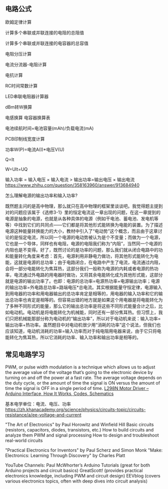 ## 电路公式

欧姆定律计算

计算多个串联或并联连接的电阻的总阻值

计算多个串联或并联连接的电容器的总容值

电阻分压计算

电流分流器-电阻计算

电抗计算

RC时间常数计算

LED串联电阻器计算器

dBm转W换算

电感换算
电容器换算表

电池续航时间=电池容量(mAh)/负载电流(mA)

PCB印制线宽度计算

功率W(P)=电流A(I)*电压V(U)

Q=It

W=UIt=UQ

输入功率 = 输入电压 × 输入电流 > 输出功率=输出电压 × 输出电流
https://www.zhihu.com/question/358163960/answer/913684940


怎么理解电源的输出功率和输入功率?

既然题主问的是高中物理，那么就只在高中物理的框架里谈谈吧。我觉得题主提到对的问题应该属于《选修3-1》里的恒定电流这一章出现的问题，在这一章提到的电源是抽象的电源，也就是从各种具体的电源（例如干电池、蓄电池、发电机等等）中找到它们的共同点——它们都是将其他形式能转换为电能的装置。为了描述电源这种能量转换能力的大小，教材中引入了“电动势”这个概念，而且由于这章讨论的是恒定电流，所以同一个电源的电动势被认为是个不变量；而做为一个电源，它也是一个导体，同样也有电阻，电源的电阻我们称为“内阻”，当然同一个电源的内阻也是不变得。好了，既然讨论的是功率的问题，那么我们就从闭合电路中的功和能量转化角度来考虑：首先，电源利用非静电力做功，将其他形式能转化为电能，这就是电源的总功率；由于电路闭合，在电路中产生了电流，电流通过内阻，会将一部分电能转化为焦耳热，这部分我们一般称为电源的内耗或者电源的热功率，电流通过外电路的用电器时做功，又将其余电能转化成为其他形式能，这部分就是电源的输出功率了。也即：电源的总功率=电源热功率+电源输出功率；电源的输出功率=外电路总功率=路端电压*总电流。其实根据能量守恒定律，电源输入到用电器的功率和用电器输出的总功率肯定是相等的，用电器的输入功率和它的输出总功率也肯定是相等的。但容易出错的地方就是如果这个用电器是将电能转化为了多种不同形式的能量，那么它的输出总功率是将这些不同形式能量合计之后，比如电动机。电动机是将电能转化为机械能，同时还有一部分焦耳热。但习惯上，我们只把机械能那部分称为电动机的“输出功率”，所以对于电动机来说：输入功率=输出功率+热功率。虽然题目中对电动机很少用“消耗的功率”这个说法，但我们也应该知道，电动机消耗的功率=输入功率而对于纯电阻用电器来说，由于它只将电能转化为焦耳热，所以它消耗的功率、输入功率和输出功率是相等的。

## 常见电路学习


PWM, or pulse width modulation is a technique which allows us to adjust the average value of the voltage that’s going to the electronic device by turning on and off the power at a fast rate. The average voltage depends on the duty cycle, or the amount of time the signal is ON versus the amount of time the signal is OFF in a single period of time.
[L298N Motor Driver – Arduino Interface, How It Works, Codes, Schematics](https://howtomechatronics.com/tutorials/arduino/arduino-dc-motor-control-tutorial-l298n-pwm-h-bridge/)


基本电学单位：电流、电压、功率 https://zh.khanacademy.org/science/physics/circuits-topic/circuits-resistance/a/ee-voltage-and-current


"The Art of Electronics" by Paul Horowitz and Winfield Hill
    Basic circuits (resistors, capacitors, diodes, transistors, etc.)
    How to build circuits and analyze them
    PWM and signal processing
    How to design and troubleshoot real-world circuits

"Practical Electronics for Inventors" by Paul Scherz and Simon Monk
"Make: Electronics: Learning Through Discovery" by Charles Platt

YouTube Channels:
Paul McWhorter’s Arduino Tutorials (great for both Arduino projects and circuit basics)
GreatScott! (provides practical electronics knowledge, including PWM and circuit design)
EEVblog (covers various electronics topics, often with deep dives into circuit analysis)